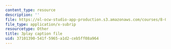 ```yaml
---
content_type: resource
description: ''
file: https://ol-ocw-studio-app-production.s3.amazonaws.com/courses/8-04-quantum-physics-i-spring-2016/37101390541f5965a1d2ceb5ff08a964_1dW_izzvfOk.vtt
file_type: application/x-subrip
resourcetype: Other
title: 3play caption file
uid: 37101390-541f-5965-a1d2-ceb5ff08a964
---
```

